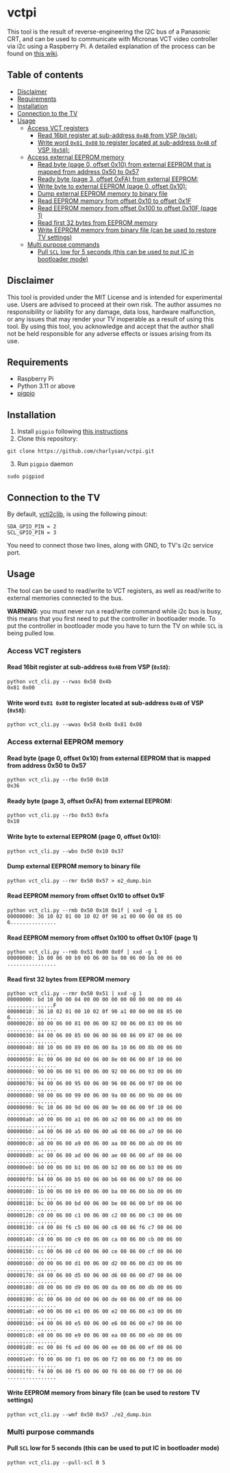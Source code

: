 # vctpi

This tool is the result of reverse-engineering the I2C bus of a Panasonic CRT, and can be used to communicate with Micronas VCT video controller via i2c using a Raspberry Pi. A detailed explanation of the process can be found on [this wiki](https://github.com/charlysan/crt_stuff/wiki/I2C-Data-Injection-In-Panasonic-CRT).


## Table of contents
- [Disclaimer](#disclaimer)
- [Requirements](#requirements)
- [Installation](#installation)
- [Connection to the TV](#connection-to-the-tv)
- [Usage](#usage)
  - [Access VCT registers](#access-vct-registers)
    - [Read 16bit register at sub-address `0x4B` from VSP (`0x58`):](#read-16bit-register-at-sub-address-0x4b-from-vsp-0x58)
    - [Write word `0x81 0x08` to register located at sub-address `0x4B` of VSP (`0x58`):](#write-word-0x81-0x08-to-register-located-at-sub-address-0x4b-of-vsp-0x58)
  - [Access external EEPROM memory](#access-external-eeprom-memory)
    - [Read byte (page 0, offset 0x10) from external EEPROM that is mapped from address 0x50 to 0x57](#read-byte-page-0-offset-0x10-from-external-eeprom-that-is-mapped-from-address-0x50-to-0x57)
    - [Ready byte (page 3, offset 0xFA) from external EEPROM:](#ready-byte-page-3-offset-0xfa-from-external-eeprom)
    - [Write byte to external EEPROM (page 0, offset 0x10):](#write-byte-to-external-eeprom-page-0-offset-0x10)
    - [Dump external EEPROM memory to binary file](#dump-external-eeprom-memory-to-binary-file)
    - [Read EEPROM memory from offset 0x10 to offset 0x1F](#read-eeprom-memory-from-offset-0x10-to-offset-0x1f)
    - [Read EEPROM memory from offset 0x100 to offset 0x10F (page 1)](#read-eeprom-memory-from-offset-0x100-to-offset-0x10f-page-1)
    - [Read first 32 bytes from EEPROM memory](#read-first-32-bytes-from-eeprom-memory)
    - [Write EEPROM memory from binary file (can be used to restore TV settings)](#write-eeprom-memory-from-binary-file-can-be-used-to-restore-tv-settings)
  - [Multi purpose commands](#multi-purpose-commands)
    - [Pull `SCL` low for 5 seconds (this can be used to put IC in bootloader mode)](#pull-scl-low-for-5-seconds-this-can-be-used-to-put-ic-in-bootloader-mode)


## Disclaimer

This tool is provided under the MIT License and is intended for experimental use. Users are advised to proceed at their own risk. The author assumes no responsibility or liability for any damage, data loss, hardware malfunction, or any issues that may render your TV inoperable as a result of using this tool. By using this tool, you acknowledge and accept that the author shall not be held responsible for any adverse effects or issues arising from its use.

## Requirements

- Raspberry Pi
- Python 3.11 or above
- [pigpio](https://abyz.me.uk/rpi/pigpio/python.html)
  


## Installation

1. Install `pigpio` following [this instructions](https://abyz.me.uk/rpi/pigpio/download.html)
2. Clone this repository:
```
git clone https://github.com/charlysan/vctpi.git
```
3. Run `pigpio` daemon
```
sudo pigpiod
```

## Connection to the TV

By default, [vcti2clib](https://github.com/charlysan/vctpi/blob/main/vcti2clib/vcti2c.py#L6), is using the following pinout:
```
SDA_GPIO_PIN = 2
SCL_GPIO_PIN = 3
```

You need to connect those two lines, along with GND, to TV's i2c service port.

## Usage

The tool can be used to read/write to VCT registers, as well as read/write to external memories connected to the bus.

**WARNING**: you must never run a read/write command while i2c bus is busy, this means that you first need to put the controller in bootloader mode. To put the controller in bootloader mode you have to turn the TV on while `SCL` is being pulled low.


### Access VCT registers

#### Read 16bit register at sub-address `0x4B` from VSP (`0x58`):
```
python vct_cli.py --rwas 0x58 0x4b
0x81 0x00
```

#### Write word `0x81 0x08` to register located at sub-address `0x4B` of VSP (`0x58`):
```
python vct_cli.py --wwas 0x58 0x4b 0x81 0x08
```

### Access external EEPROM memory

#### Read byte (page 0, offset 0x10) from external EEPROM that is mapped from address 0x50 to 0x57

```
python vct_cli.py --rbo 0x50 0x10
0x36
```

#### Ready byte (page 3, offset 0xFA) from external EEPROM:
```
python vct_cli.py --rbo 0x53 0xfa
0x10
```

#### Write byte to external EEPROM (page 0, offset 0x10):
```
python vct_cli.py --wbo 0x50 0x10 0x37
```

#### Dump external EEPROM memory to binary file
```
python vct_cli.py --rmr 0x50 0x57 > e2_dump.bin
```

#### Read EEPROM memory from offset 0x10 to offset 0x1F
```
python vct_cli.py --rmb 0x50 0x10 0x1f | xxd -g 1
00000000: 36 10 02 01 00 10 02 0f 90 a1 00 00 00 08 05 00  6...............
```

#### Read EEPROM memory from offset 0x100 to offset 0x10F (page 1)
```
python vct_cli.py --rmb 0x51 0x00 0x0f | xxd -g 1
00000000: 1b 00 06 00 b9 00 06 00 ba 00 06 00 bb 00 06 00  ................
```

#### Read first 32 bytes from EEPROM memory
```
python vct_cli.py --rmr 0x50 0x51 | xxd -g 1
00000000: bd 10 00 00 04 00 00 00 00 00 00 00 00 00 00 46  ...............F
00000010: 36 10 02 01 00 10 02 0f 90 a1 00 00 00 08 05 00  6...............
00000020: 80 00 06 00 81 00 06 00 82 00 06 00 83 00 06 00  ................
00000030: 84 00 06 00 85 00 06 00 86 00 86 09 87 00 06 00  ................
00000040: 88 10 06 00 89 00 06 00 8a 10 06 00 8b 00 06 00  ................
00000050: 8c 00 06 00 8d 00 06 00 8e 00 06 00 8f 10 06 00  ................
00000060: 90 00 06 00 91 00 06 00 92 00 06 00 93 00 06 00  ................
00000070: 94 00 06 00 95 00 06 00 96 00 06 00 97 00 06 00  ................
00000080: 98 00 06 00 99 00 06 00 9a 00 06 00 9b 00 06 00  ................
00000090: 9c 10 06 00 9d 00 06 00 9e 00 06 00 9f 10 06 00  ................
000000a0: a0 00 06 00 a1 00 06 00 a2 00 06 00 a3 00 06 00  ................
000000b0: a4 00 06 00 a5 00 06 00 a6 00 06 00 a7 00 06 00  ................
000000c0: a8 00 06 00 a9 00 06 00 aa 00 06 00 ab 00 06 00  ................
000000d0: ac 00 06 00 ad 00 06 00 ae 00 06 00 af 00 06 00  ................
000000e0: b0 00 06 00 b1 00 06 00 b2 00 06 00 b3 00 06 00  ................
000000f0: b4 00 06 00 b5 00 06 00 b6 00 06 00 b7 00 06 00  ................
00000100: 1b 00 06 00 b9 00 06 00 ba 00 06 00 bb 00 06 00  ................
00000110: bc 00 06 00 bd 00 06 00 be 00 06 00 bf 00 06 00  ................
00000120: c0 00 06 00 c1 00 06 00 c2 00 06 00 c3 00 06 00  ................
00000130: c4 00 86 f6 c5 00 06 00 c6 00 86 f6 c7 00 06 00  ................
00000140: c8 00 06 00 c9 00 06 00 ca 00 06 00 cb 00 06 00  ................
00000150: cc 00 06 00 cd 00 06 00 ce 00 06 00 cf 00 06 00  ................
00000160: d0 00 06 00 d1 00 06 00 d2 00 06 00 d3 00 06 00  ................
00000170: d4 00 06 00 d5 00 06 00 d6 00 06 00 d7 00 06 00  ................
00000180: d8 00 06 00 d9 00 06 00 da 00 06 00 db 00 06 00  ................
00000190: dc 00 06 00 dd 00 06 00 de 00 06 00 df 00 06 00  ................
000001a0: e0 00 06 00 e1 00 06 00 e2 00 06 00 e3 00 06 00  ................
000001b0: e4 00 06 00 e5 00 06 00 e6 00 06 00 e7 00 06 00  ................
000001c0: e8 00 06 00 e9 00 06 00 ea 00 06 00 eb 00 06 00  ................
000001d0: ec 00 86 f6 ed 00 06 00 ee 00 06 00 ef 00 06 00  ................
000001e0: f0 00 06 00 f1 00 06 00 f2 00 06 00 f3 00 06 00  ................
000001f0: f4 00 06 00 f5 00 06 00 f6 00 06 00 f7 00 06 00  ................
```

#### Write EEPROM memory from binary file (can be used to restore TV settings)
```
python vct_cli.py --wmf 0x50 0x57 ./e2_dump.bin
```

### Multi purpose commands

#### Pull `SCL` low for 5 seconds (this can be used to put IC in bootloader mode)
```
python vct_cli.py --pull-scl 0 5
```
